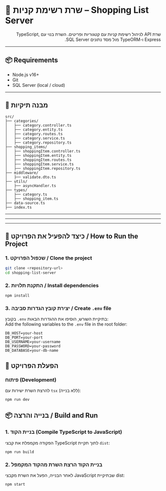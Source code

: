 # 🛒 שרת רשימת קניות – Shopping List Server

<p dir="rtl">
שרת API לניהול רשימת קניות עם קטגוריות ופריטים. השרת בנוי עם TypeScript, Express ו-TypeORM מול מסד נתונים SQL Server.
</p>

---

## 📦 Requirements  
- Node.js v16+
- Git
- SQL Server (local / cloud)

---

## 📁 מבנה תיקיות
```
src/
├── categories/
│   ├── category.controller.ts
│   ├── category.entity.ts
│   ├── category.routes.ts
│   ├── category.service.ts
│   ├── category.repository.ts
├── shopping_items/
│   ├── shoppingItem.controller.ts
│   ├── shoppingItem.entity.ts
│   ├── shoppingItem.routes.ts
│   ├── shoppingItem.service.ts
│   ├── shoppingItem.repository.ts
├── middleware/
│   ├── validate.dto.ts
├── utils/
│   ├── asyncHandler.ts
├── types/
│   ├── category.ts
│   ├── shopping_item.ts
├── data-source.ts
├── index.ts
```





---


---


---

## 🧪 כיצד להפעיל את הפרויקט / How to Run the Project

### 1. שכפול הפרויקט / Clone the project

```bash
git clone <repository-url>
cd shopping-list-server
```
### 2. התקנת תלויות / Install dependencies


```bash
npm install
```
### 3. יצירת קובץ הגדרות סביבה / Create `.env` file

בקובץ `.env` בתיקיית השורש, הוסיפו את ההגדרות הבאות:  
Add the following variables to the `.env` file in the root folder:

```env
DB_HOST=your-host
DB_PORT=your-port
DB_USERNAME=your-username
DB_PASSWORD=your-password
DB_DATABASE=your-db-name
```
## 🚀 הפעלת הפרויקט

### פיתוח (Development)

להרצת השרת ישירות עם `tsx` (ללא בנייה):

```bash
npm run dev
```
## 📦 בנייה והרצה / Build and Run 

### 1. בניית הקוד (Compile TypeScript to JavaScript)

הפקודה מקמפלת את קבצי TypeScript לתוך תקיית `dist`:

```bash
npm run build
```
### 2. בניית הקוד הרצת השרת מהקוד המקמפל
לאחר הבנייה, הפעל את השרת מקבצי JavaScript שבתיקיית dist:
```bash
npm start
```
